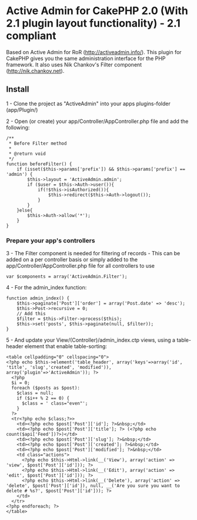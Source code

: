 # Active Admin for CakePHP 2.0 (With 2.1 plugin layout functionality) - 2.1 compliant

Based on Active Admin for RoR (http://activeadmin.info/). This plugin for CakePHP gives you the same administration interface for the PHP framework. It also uses Nik Chankov's Filter component (http://nik.chankov.net).

## Install

1 - Clone the project as "ActiveAdmin" into your apps plugins-folder (app/Plugin/)

2 - Open (or create) your app/Controller/AppController.php file and add the following:

    /**
     * Before Filter method
     *
     * @return void
     */
    function beforeFilter() {
        if (isset($this->params['prefix']) && $this->params['prefix'] == 'admin') {
            $this->layout = 'ActiveAdmin.admin';
            if ($user = $this->Auth->user()){
                if(!$this->isAuthorized()){
                    $this->redirect($this->Auth->logout());
                }
            }
        }else{
            $this->Auth->allow('*');
        }
    }

### Prepare your app's controllers

3 - The Filter component is needed for filtering of records - This can be added on a per controller basis
or simply added to the app/Controller/AppController.php file for all controllers to use

    var $components = array('ActiveAdmin.Filter');

4 - For the admin_index function:

    function admin_index() {
        $this->paginate['Post']['order'] = array('Post.date' => 'desc');
        $this->Post->recursive = 0;
        // Add this 
        $filter = $this->Filter->process($this);
        $this->set('posts', $this->paginate(null, $filter));
    }

5 - And update your View/(Controller)/admin_index.ctp views, using a table-header element that enable table-sorting:

    <table cellpadding="0" cellspacing="0">
    <?php echo $this->element('table_header', array('keys'=>array('id', 'title', 'slug','created', 'modified')), array('plugin'=>'ActiveAdmin')); ?>
      <?php
      $i = 0;
      foreach ($posts as $post):
        $class = null;
        if ($i++ % 2 == 0) {
          $class = ' class="even"';
        }
      ?>
      <tr<?php echo $class;?>>
        <td><?php echo $post['Post']['id']; ?>&nbsp;</td>
        <td><?php echo $post['Post']['title']; ?> (<?php echo count($api['Feed'])?>)</td>
        <td><?php echo $post['Post']['slug']; ?>&nbsp;</td>
        <td><?php echo $post['Post']['created']; ?>&nbsp;</td>
        <td><?php echo $post['Post']['modified']; ?>&nbsp;</td>
        <td class="actions">
          <?php echo $this->Html->link(__('View'), array('action' => 'view', $post['Post']['id'])); ?>
          <?php echo $this->Html->link(__('Edit'), array('action' => 'edit', $post['Post']['id'])); ?>
          <?php echo $this->Html->link(__('Delete'), array('action' => 'delete', $post['Post']['id']), null, __('Are you sure you want to delete # %s?', $post['Post']['id'])); ?>
        </td>
      </tr>
    <?php endforeach; ?>
    </table>
